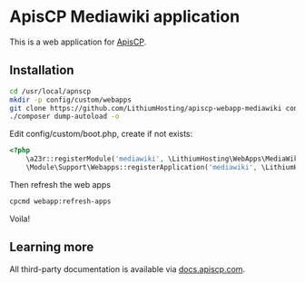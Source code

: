 # ApisCP Mediawiki application

This is a web application for [ApisCP](https://apiscp.com).

## Installation

```bash
cd /usr/local/apnscp
mkdir -p config/custom/webapps
git clone https://github.com/LithiumHosting/apiscp-webapp-mediawiki config/custom/webapps/mediawiki
./composer dump-autoload -o
```
Edit config/custom/boot.php, create if not exists:

```php
<?php
	\a23r::registerModule('mediawiki', \LithiumHosting\WebApps\MediaWiki\MediaWiki_Module::class);
	\Module\Support\Webapps::registerApplication('mediawiki', \LithiumHosting\WebApps\MediaWiki\Handler::class);
```

Then refresh the web apps
```bash
cpcmd webapp:refresh-apps
```

Voila!

## Learning more
All third-party documentation is available via [docs.apiscp.com](https://docs.apiscp.com/admin/webapps/Custom/).
